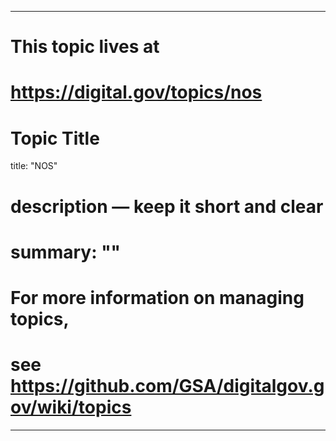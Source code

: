 
---
# This topic lives at
# https://digital.gov/topics/nos

# Topic Title
title: "NOS"

# description — keep it short and clear
# summary: ""


# For more information on managing topics,
# see https://github.com/GSA/digitalgov.gov/wiki/topics
---
